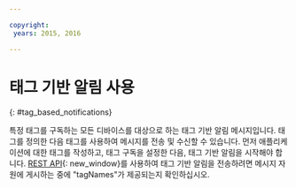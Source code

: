 ```yaml
---

copyright:
 years: 2015, 2016

---
```


# 태그 기반 알림 사용
{: #tag_based_notifications}

특정 태그를 구독하는 모든 디바이스를 대상으로 하는 태그 기반 알림 메시지입니다. 태그를 정의한 다음 태그를 사용하여 메시지를 전송 및 수신할 수 있습니다. 먼저 애플리케이션에 대한 태그를 작성하고, 태그 구독을 설정한 다음, 태그 기반 알림을 시작해야 합니다. [REST API](https://mobile.{DomainName}/imfpushrestapidocs/){: new_window}를 사용하여 태그 기반 알림을 전송하려면 메시지 자원에 게시하는 중에 "tagNames"가 제공되는지 확인하십시오. 
